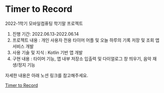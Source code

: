 # Timer to Record
2022-1학기 모바일컴퓨팅 학기말 프로젝트

1. 진행 기간: 2022.06.13-2022.06.14
2. 프로젝트 내용 : 개인 사용자 전용 타이머 어플 및 오늘 하루의 기록 저장 및 조회 앱 서비스 개발
3. 사용 기술 및 지식 : Kotlin 기반 앱 개발
4. 구현 내용 : 타이머 기능, 앱 내부 저장소 입출력 및 다이얼로그 창 띄우기, 음악 재생/정지 기능

자세한 내용은 아래 노션 링크를 참고해주세요.

[Timer to Record](https://sleepy-cartwheel-ace.notion.site/Timer-to-Record-ca3bc606cbde4ce6a4270a6d68fc1d62)
